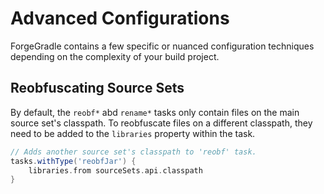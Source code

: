 # Advanced Configurations

ForgeGradle contains a few specific or nuanced configuration techniques depending on the complexity of your build project.

## Reobfuscating Source Sets

By default, the `reobf*` abd `rename*` tasks only contain files on the main source set's classpath. To reobfuscate files on a different classpath, they need to be added to the `libraries` property within the task.

```gradle
// Adds another source set's classpath to 'reobf' task.
tasks.withType('reobfJar') {
    libraries.from sourceSets.api.classpath
}
```
